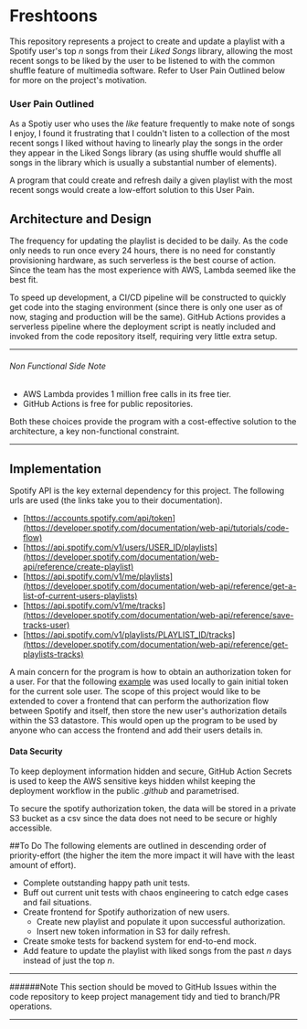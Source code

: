 # Freshtoons
This repository represents a project to create and update a playlist with a Spotify user's top *n* songs from their *Liked Songs* library, allowing the most recent songs to be liked by the user to be listened to with the common shuffle feature of multimedia software. Refer to User Pain Outlined below for more on the project's motivation.

### User Pain Outlined
As a Spotiy user who uses the *like* feature frequently to make note of songs I enjoy, I found it frustrating that I couldn't listen to a collection of the most recent songs I liked without having to linearly play the songs in the order they appear in the Liked Songs library (as using shuffle would shuffle all songs in the library which is usually a substantial number of elements). 

A program that could create and refresh daily a given playlist with the most recent songs would create a low-effort solution to this User Pain.

## Architecture and Design
The frequency for updating the playlist is decided to be daily. As the code only needs to run once every 24 hours, there is no need for constantly provisioning hardware, as such serverless is the best course of action. Since the team has the most experience with AWS, Lambda seemed like the best fit.

To speed up development, a CI/CD pipeline will be constructed to quickly get code into the staging environment (since there is only one user as of now, staging and production will be the same). GitHub Actions provides a serverless pipeline where the deployment script is neatly included and invoked from the code repository itself, requiring very little extra setup.

___
###### Non Functional Side Note
- AWS Lambda provides 1 million free calls in its free tier. 
- GitHub Actions is free for public repositories. 

Both these choices provide the program with a cost-effective solution to the architecture, a key non-functional constraint. 
___

## Implementation
Spotify API is the key external dependency for this project. The following urls are used (the links take you to their documentation).
- [https://accounts.spotify.com/api/token](https://developer.spotify.com/documentation/web-api/tutorials/code-flow)
- [https://api.spotify.com/v1/users/USER_ID/playlists](https://developer.spotify.com/documentation/web-api/reference/create-playlist)
- [https://api.spotify.com/v1/me/playlists](https://developer.spotify.com/documentation/web-api/reference/get-a-list-of-current-users-playlists)
- [https://api.spotify.com/v1/me/tracks](https://developer.spotify.com/documentation/web-api/reference/save-tracks-user)
- [https://api.spotify.com/v1/playlists/PLAYLIST_ID/tracks](https://developer.spotify.com/documentation/web-api/reference/get-playlists-tracks)

A main concern for the program is how to obtain an authorization token for a user. For that the following [example](https://github.com/spotify/web-api-examples/tree/master/authentication) was used locally to gain initial token for the current sole user. The scope of this project would like to be extended to cover a frontend that can perform the authorization flow between Spotify and itself, then store the new user's authorization details within the S3 datastore. This would open up the program to be used by anyone who can access the frontend and add their users details in.

#### Data Security
To keep deployment information hidden and secure, GitHub Action Secrets is used to keep the AWS sensitive keys hidden whilst keeping the deployment workflow in the public *.github* and parametrised.

To secure the spotify authorization token, the data will be stored in a private S3 bucket as a csv since the data does not need to be secure or highly accessible.

##To Do
The following elements are outlined in descending order of priority-effort (the higher the item the more impact it will have with the least amount of effort).
- Complete outstanding happy path unit tests.
- Buff out current unit tests with chaos engineering to catch edge cases and fail situations.
- Create frontend for Spotify authorization of new users.
  - Create new playlist and populate it upon successful authorization. 
  - Insert new token information in S3 for daily refresh.
- Create smoke tests for backend system for end-to-end mock.
- Add feature to update the playlist with liked songs from the past *n* days instead of just the top *n*.
___
######Note
This section should be moved to GitHub Issues within the code repository to keep project management tidy and tied to branch/PR operations.
___